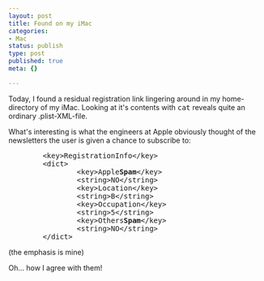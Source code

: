 ```yaml
---
layout: post
title: Found on my iMac
categories:
- Mac
status: publish
type: post
published: true
meta: {}

---
```

<p>Today, I found a residual registration link lingering around in my home-directory of my iMac. Looking at it's contents with <tt>cat</tt> reveals quite an ordinary .plist-XML-file.</p>
<p>What's interesting is what the engineers at Apple obviously thought of the newsletters the user is given a chance to subscribe to:</p>
<pre class="code">
        &lt;key&gt;RegistrationInfo&lt;/key&gt;
        &lt;dict&gt;
                &lt;key&gt;Apple<b>Spam</b>&lt;/key&gt;
                &lt;string&gt;NO&lt;/string&gt;
                &lt;key&gt;Location&lt;/key&gt;
                &lt;string&gt;B&lt;/string&gt;
                &lt;key&gt;Occupation&lt;/key&gt;
                &lt;string&gt;5&lt;/string&gt;
                &lt;key&gt;Others<b>Spam</b>&lt;/key&gt;
                &lt;string&gt;NO&lt;/string&gt;
        &lt;/dict>
</pre>
<p>(the emphasis is mine)</p>
<p>Oh... how I agree with them!</p>
